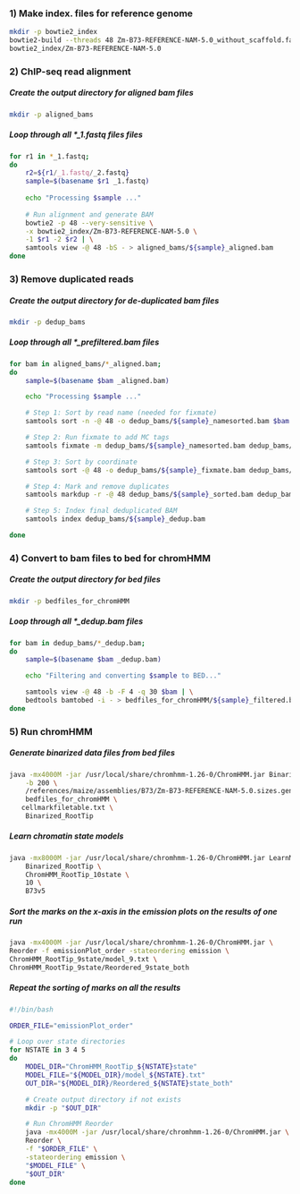 ### 1) Make index. files for reference genome
```bash
mkdir -p bowtie2_index
bowtie2-build --threads 48 Zm-B73-REFERENCE-NAM-5.0_without_scaffold.fa \
bowtie2_index/Zm-B73-REFERENCE-NAM-5.0
```
### 2) ChIP-seq read alignment

##### Create the output directory for aligned bam files
```bash
mkdir -p aligned_bams
```
##### Loop through all \*_1.fastq files files

```bash
for r1 in *_1.fastq;
do
    r2=${r1/_1.fastq/_2.fastq}
    sample=$(basename $r1 _1.fastq)
    
    echo "Processing $sample ..."
    
    # Run alignment and generate BAM
    bowtie2 -p 48 --very-sensitive \
    -x bowtie2_index/Zm-B73-REFERENCE-NAM-5.0 \
    -1 $r1 -2 $r2 | \
    samtools view -@ 48 -bS - > aligned_bams/${sample}_aligned.bam
done
```

### 3) Remove duplicated reads

##### Create the output directory for de-duplicated bam files
```bash
mkdir -p dedup_bams
```
##### Loop through all \*_prefiltered.bam files

```bash
for bam in aligned_bams/*_aligned.bam;
do
    sample=$(basename $bam _aligned.bam)

    echo "Processing $sample ..."

    # Step 1: Sort by read name (needed for fixmate)
    samtools sort -n -@ 48 -o dedup_bams/${sample}_namesorted.bam $bam

    # Step 2: Run fixmate to add MC tags
    samtools fixmate -m dedup_bams/${sample}_namesorted.bam dedup_bams/${sample}_fixmate.bam

    # Step 3: Sort by coordinate
    samtools sort -@ 48 -o dedup_bams/${sample}_fixmate.bam dedup_bams/${sample}_sorted.bam

    # Step 4: Mark and remove duplicates
    samtools markdup -r -@ 48 dedup_bams/${sample}_sorted.bam dedup_bams/${sample}_dedup.bam

    # Step 5: Index final deduplicated BAM
    samtools index dedup_bams/${sample}_dedup.bam

done
```

### 4) Convert to bam files to bed for chromHMM
##### Create the output directory for bed files
```bash
mkdir -p bedfiles_for_chromHMM
```
##### Loop through all \*_dedup.bam files 
```bash
for bam in dedup_bams/*_dedup.bam;
do
    sample=$(basename $bam _dedup.bam)

    echo "Filtering and converting $sample to BED..."

    samtools view -@ 48 -b -F 4 -q 30 $bam | \
    bedtools bamtobed -i - > bedfiles_for_chromHMM/${sample}_filtered.bed
done
```
### 5) Run chromHMM
##### Generate binarized data files from bed files
```bash
java -mx4000M -jar /usr/local/share/chromhmm-1.26-0/ChromHMM.jar BinarizeBed \
    -b 200 \
    /references/maize/assemblies/B73/Zm-B73-REFERENCE-NAM-5.0.sizes.genome \
    bedfiles_for_chromHMM \
   cellmarkfiletable.txt \
    Binarized_RootTip
```
##### Learn chromatin state models
```bash
java -mx8000M -jar /usr/local/share/chromhmm-1.26-0/ChromHMM.jar LearnModel \
    Binarized_RootTip \
    ChromHMM_RootTip_10state \
    10 \
    B73v5
```
##### Sort the marks on the x-axis in the emission plots on the results of one run
```bash
java -mx4000M -jar /usr/local/share/chromhmm-1.26-0/ChromHMM.jar \
Reorder -f emissionPlot_order -stateordering emission \
ChromHMM_RootTip_9state/model_9.txt \
ChromHMM_RootTip_9state/Reordered_9state_both
```
##### Repeat the sorting of marks on all the results
```bash
#!/bin/bash

ORDER_FILE="emissionPlot_order"

# Loop over state directories
for NSTATE in 3 4 5 
do
    MODEL_DIR="ChromHMM_RootTip_${NSTATE}state"
    MODEL_FILE="${MODEL_DIR}/model_${NSTATE}.txt"
    OUT_DIR="${MODEL_DIR}/Reordered_${NSTATE}state_both"

    # Create output directory if not exists
    mkdir -p "$OUT_DIR"

    # Run ChromHMM Reorder
    java -mx4000M -jar /usr/local/share/chromhmm-1.26-0/ChromHMM.jar \
    Reorder \
    -f "$ORDER_FILE" \
    -stateordering emission \
    "$MODEL_FILE" \
    "$OUT_DIR"
done
```
